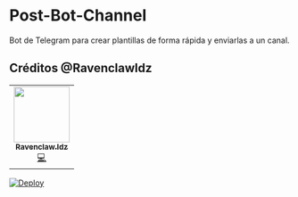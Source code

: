 # Post-Bot-Channel

Bot de Telegram para crear plantillas de forma rápida y enviarlas a un canal.

## Créditos @Ravenclawldz

<table>
  <tr>
    <td align="center"><a href="http://showwcase.com/ravenclawldz"><img src="https://avatars.githubusercontent.com/u/68219934?v=4" width="100px;" alt=""/><br /><sub><b>Ravenclaw.ldz</b></sub></a><br /><a href="https://github.com/KeimaSenpai/Post-Bot-Channel/commits?author=ravenclawldz" title="Code">💻</a></td>
  </tr>
</table>





[![Deploy](https://www.herokucdn.com/deploy/button.svg)](https://heroku.com/deploy)
